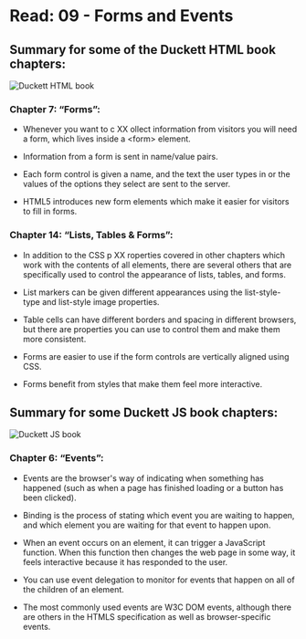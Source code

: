 # Read: 09 - Forms and Events

## Summary for some of the Duckett HTML book chapters:

![Duckett HTML book](https://images-na.ssl-images-amazon.com/images/I/31b4K-hFH-L._SX395_BO1,204,203,200_.jpg)

### Chapter 7: “Forms”:

* Whenever you want to c XX ollect information from visitors you will need a form, which lives inside a &lt;form> element.

* Information from a form is sent in name/value pairs.

* Each form control is given a name, and the text the user types in or the values of the options they select are sent to the server.

* HTML5 introduces new form elements which make it easier for visitors to fill in forms.

### Chapter 14: “Lists, Tables & Forms”:

* In addition to the CSS p XX roperties covered in other chapters which work with the contents of all elements, there are several others that are specifically used to control the appearance of lists, tables, and forms.

* List markers can be given different appearances using the list-style-type and list-style image properties.

* Table cells can have different borders and spacing in different browsers, but there are properties you can use to control them and make them more consistent.

* Forms are easier to use if the form controls are vertically aligned using CSS.

* Forms benefit from styles that make them feel more interactive.

## Summary for some Duckett JS book chapters:

![Duckett JS book](https://images-na.ssl-images-amazon.com/images/I/51-vkXYYH4L.jpg)

### Chapter 6: “Events”:

* Events are the browser's way of indicating when something has happened (such as when a page has finished loading or a button has been clicked).

* Binding is the process of stating which event you are waiting to happen, and which element you are waiting for that event to happen upon.

* When an event occurs on an element, it can trigger a JavaScript function. When this function then changes the web page in some way, it feels interactive because it has responded to the user.

* You can use event delegation to monitor for events that happen on all of the children of an element.

* The most commonly used events are W3C DOM events, although there are others in the HTMLS specification as well as browser-specific events.
